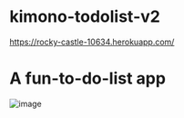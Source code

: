 # kimono-todolist-v2
https://rocky-castle-10634.herokuapp.com/

# A fun-to-do-list app
![image](https://user-images.githubusercontent.com/34915099/148319925-f7c53fbf-c29a-4fbb-8e23-d8f5592756e9.png)
